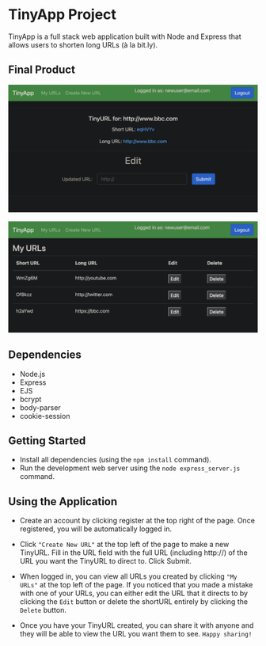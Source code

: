 # TinyApp Project

TinyApp is a full stack web application built with Node and Express that allows users to shorten long URLs (à la bit.ly).

## Final Product

!["Easily create a short, shareable URL link"](https://github.com/egrannis/tinyapp/blob/117a25b4f5937e986fb2063845494d923a952f2c/assets/TinyURL.png)

!["View all saved short URLs you created with the option to edit and delete them as needed"](https://github.com/egrannis/tinyapp/blob/aa242a64313ea969188863f37bf0c9a779942a8c/assets/ViewURLs.png)

## Dependencies

- Node.js
- Express
- EJS
- bcrypt
- body-parser
- cookie-session


## Getting Started

- Install all dependencies (using the `npm install` command).
- Run the development web server using the `node express_server.js` command.

## Using the Application 

- Create an account by clicking register at the top right of the page. Once registered, you will be automatically logged in.

- Click `"Create New URL"` at the top left of the page to make a new TinyURL. Fill in the URL field with the full URL (including http://) of the URL you want the TinyURL to direct to. Click Submit.

- When logged in, you can view all URLs you created by clicking `"My URLs"` at the top left of the page. If you noticed that you made a mistake with one of your URLs, you can either edit the URL that it directs to by clicking the `Edit` button or delete the shortURL entirely by clicking the `Delete` button.

- Once you have your TinyURL created, you can share it with anyone and they will be able to view the URL you want them to see. `Happy sharing!`
